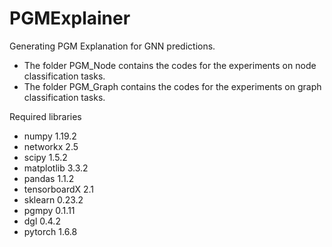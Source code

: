 # PGMExplainer
Generating PGM Explanation for GNN predictions.

  * The folder PGM_Node contains the codes for the experiments on node classification tasks.
  * The folder PGM_Graph contains the codes for the experiments on graph classification tasks.

Required libraries

  * numpy 1.19.2
  * networkx 2.5
  * scipy 1.5.2
  * matplotlib 3.3.2
  * pandas 1.1.2
  * tensorboardX 2.1
  * sklearn 0.23.2
  * pgmpy 0.1.11
  * dgl 0.4.2
  * pytorch 1.6.8
